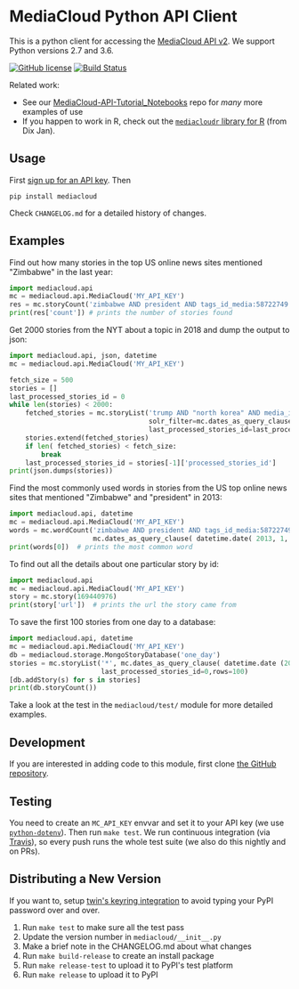 MediaCloud Python API Client
============================

This is a python client for accessing the [MediaCloud API v2](https://github.com/berkmancenter/mediacloud/blob/master/doc/api_2_0_spec/api_2_0_spec.md). 
We support Python versions 2.7 and 3.6.

[![GitHub license](https://img.shields.io/badge/license-MIT-blue.svg)](https://github.com/mitmedialab/MediaCloud-API-Client/blob/master/LICENSE) [![Build Status](https://travis-ci.org/mitmedialab/MediaCloud-API-Client.svg?branch=master)](https://travis-ci.org/mitmedialab/MediaCloud-API-Client)

Related work:
* See our [MediaCloud-API-Tutorial_Notebooks](https://github.com/rahulbot/MediaCloud-API-Tutorial-Notebooks) repo for *many* more examples of use   
* If you happen to work in R, check out the [`mediacloudr` library for R](https://github.com/jandix/mediacloudr) 
(from Dix Jan).

Usage
-----

First [sign up for an API key](https://tools.mediacloud.org/#/user/signup).  Then
```
pip install mediacloud
```

Check `CHANGELOG.md` for a detailed history of changes.

Examples
--------

Find out how many stories in the top US online news sites mentioned "Zimbabwe" in the last year:
```python
import mediacloud.api
mc = mediacloud.api.MediaCloud('MY_API_KEY')
res = mc.storyCount('zimbabwe AND president AND tags_id_media:58722749', 'publish_date:[NOW-1YEAR TO NOW]')
print(res['count']) # prints the number of stories found
```

Get 2000 stories from the NYT about a topic in 2018 and dump the output to json:

```python
import mediacloud.api, json, datetime
mc = mediacloud.api.MediaCloud('MY_API_KEY')

fetch_size = 500
stories = []
last_processed_stories_id = 0
while len(stories) < 2000:
    fetched_stories = mc.storyList('trump AND "north korea" AND media_id:1', 
                                   solr_filter=mc.dates_as_query_clause(datetime.date(2018,1,1), datetime.date(2019,1,1)),
                                   last_processed_stories_id=last_processed_stories_id, rows= fetch_size)
    stories.extend(fetched_stories)
    if len( fetched_stories) < fetch_size:
        break
    last_processed_stories_id = stories[-1]['processed_stories_id']
print(json.dumps(stories))
```

Find the most commonly used words in stories from the US top online news sites that mentioned "Zimbabwe" and "president" in 2013:
```python
import mediacloud.api, datetime
mc = mediacloud.api.MediaCloud('MY_API_KEY')
words = mc.wordCount('zimbabwe AND president AND tags_id_media:58722749',
                     mc.dates_as_query_clause( datetime.date( 2013, 1, 1), datetime.date( 2014, 1, 1)))
print(words[0])  # prints the most common word
```

To find out all the details about one particular story by id:
```python
import mediacloud.api
mc = mediacloud.api.MediaCloud('MY_API_KEY')
story = mc.story(169440976)
print(story['url'])  # prints the url the story came from
```

To save the first 100 stories from one day to a database:
```python
import mediacloud.api, datetime
mc = mediacloud.api.MediaCloud('MY_API_KEY')
db = mediacloud.storage.MongoStoryDatabase('one_day')
stories = mc.storyList('*', mc.dates_as_query_clause( datetime.date (2014, 1, 1), datetime.date(2014,1,2) ),
                       last_processed_stories_id=0,rows=100)
[db.addStory(s) for s in stories]
print(db.storyCount())
```

Take a look at the test in the `mediacloud/test/` module for more detailed examples.

Development
-----------

If you are interested in adding code to this module, first clone [the GitHub repository](https://github.com/c4fcm/MediaCloud-API-Client).

## Testing

You need to create an `MC_API_KEY` envvar and set it to your API key (we use [`python-dotenv`](https://pypi.org/project/python-dotenv/)).
Then run `make test`. We run continuous integration (via [Travis](https://travis-ci.org/mitmedialab/MediaCloud-API-Client)),
so every push runs the whole test suite (we also do this nightly and on PRs). 

## Distributing a New Version

If you want to, setup [twin's keyring integration](https://pypi.org/project/twine/) to avoid typing your PyPI
password over and over. 

1. Run `make test` to make sure all the test pass
2. Update the version number in `mediacloud/__init__.py`
3. Make a brief note in the CHANGELOG.md about what changes
4. Run `make build-release` to create an install package
5. Run `make release-test` to upload it to PyPI's test platform
6. Run `make release` to upload it to PyPI
